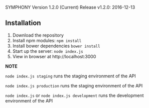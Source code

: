 SYMPHONY Version 1.2.0 (Current) Release v1.2.0: 2016-12-13

## Installation
1. Download the repository
2. Install npm modules: `npm install`
3. Install bower dependencies `bower install`
4. Start up the server: `node index.js`
5. View in browser at http://localhost:3000

**NOTE**

`node index.js staging` runs the staging environment of the API

`node index.js production` runs the staging environment of the API

`node index.js` or `node index.js development` runs the development environment of the API